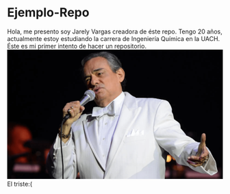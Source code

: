 # Ejemplo-Repo
Hola, me presento soy Jarely Vargas creadora de éste repo. Tengo 20 años, actualmente estoy estudiando la carrera de Ingeniería Química en la UACH.
Éste es mi primer intento de hacer un repositorio.
![](https://github.com/a368148-alt/Ejemplo-Repo/blob/main/Jose%CC%81-Jose%CC%81.png) El triste:(
